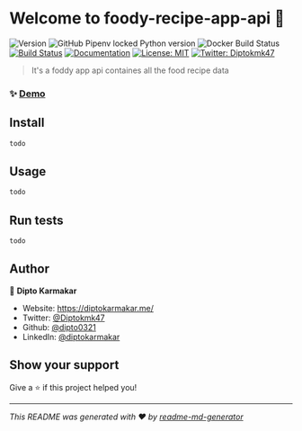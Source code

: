 # Welcome to foody-recipe-app-api 👋
![Version](https://img.shields.io/badge/version-0.1-blue.svg?cacheSeconds=2592000)
![GitHub Pipenv locked Python version](https://img.shields.io/github/pipenv/locked/python-version/dipto0321/foody-recipe-app-api)
![Docker Build Status](https://img.shields.io/docker/build/dipto0321/foody-recipe-app-api)
[![Build Status](https://travis-ci.org/dipto0321/foody-recipe-app-api.svg?branch=master)](https://travis-ci.org/dipto0321/foody-recipe-app-api)
[![Documentation](https://img.shields.io/badge/documentation-yes-brightgreen.svg)](#)
[![License: MIT](https://img.shields.io/badge/License-MIT-yellow.svg)](LICENSE)
[![Twitter: Diptokmk47](https://img.shields.io/twitter/follow/Diptokmk47.svg?style=social)](https://twitter.com/Diptokmk47)

> It's a foddy app api containes all the food recipe data

### ✨ [Demo](#)

## Install

```sh
todo
```

## Usage

```sh
todo
```

## Run tests

```sh
todo
```

## Author

👤 **Dipto Karmakar**

* Website: https://diptokarmakar.me/
* Twitter: [@Diptokmk47](https://twitter.com/Diptokmk47)
* Github: [@dipto0321](https://github.com/dipto0321)
* LinkedIn: [@diptokarmakar](https://linkedin.com/in/diptokarmakar)

## Show your support

Give a ⭐️ if this project helped you!


***
_This README was generated with ❤️ by [readme-md-generator](https://github.com/kefranabg/readme-md-generator)_

